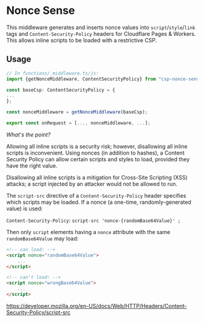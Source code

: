# Nonce Sense

This middleware generates and inserts nonce values into `script`/`style`/`link` tags and `Content-Security-Policy` headers for Cloudflare Pages & Workers. This allows inline scripts to be loaded with a restrictive CSP.

## Usage

```typescript
// In functions/_middleware.ts/js:
import {getNonceMiddleware, ContentSecurityPolicy} from "csp-nonce-sense";

const baseCsp: ContentSecurityPolicy = {
...
};

const nonceMiddleware = getNonceMiddleware(baseCsp);

export const onRequest = [..., nonceMiddleware, ...];
```

*What's the point?* 

Allowing all inline scripts is a security risk; however, disallowing all inline scripts is inconvenient. Using nonces (in addition to hashes), a Content Security Policy can allow certain scripts and styles to load, provided they have the right value.

Disallowing all inline scripts is a mitigation for Cross-Site Scripting (XSS) attacks; a script injected by an attacker would not be allowed to run. 

The `script-src` directive of a `Content-Security-Policy` header specifies which scripts may be loaded. If a nonce (a one-time, randomly-generated value) is used:

`Content-Security-Policy`: `script-src 'nonce-{randomBase64Value}' ;`

Then only `script` elements having a `nonce` attribute with the same `randomBase64Value` may load:

```html
<!-- can load: -->
<script nonce="randomBase64Value">
    ...
</script>

<!-- can't load: -->
<script nonce="wrongBase64Value">
    ...
</script>
```


https://developer.mozilla.org/en-US/docs/Web/HTTP/Headers/Content-Security-Policy/script-src